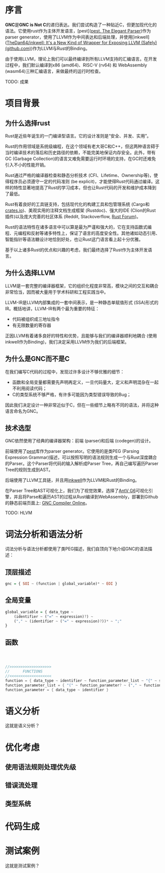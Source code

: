 

# 序言

**GNC**是**GNC is Not C**的递归表达。我们尝试构造了一种贴近C，但更加现代化的语法。它使用rust作为主体开发语言，[pest]([pest. The Elegant Parser](https://pest.rs/))作为parser generator，使用了LLVM作为中间表达和后端处理，并使用[inkwell]([TheDan64/inkwell: It's a New Kind of Wrapper for Exposing LLVM (Safely) (github.com)](https://github.com/TheDan64/inkwell))作为LLVM与Rust的Binding。

由于使用LLVM，理论上我们可以最终编译到所有LLVM支持的汇编语言。在开发过程中，我们默认编译到x86 (amd64)、RISC-V (rv64) 和 WebAssembly (wasm64)三种汇编语言，来做最终的运行时检查。

TODO: 成果



# 项目背景

## 为什么选择rust

Rust是近些年诞生的一门编译型语言。它的设计准则是“安全、并发、实用”。

Rust的作用领域是系统级编程，在这个领域有老大哥C和C++，但这两种语言碍于当时编译技术的落后和历史路径的依赖，不能完美地保证内存安全。此外，带有GC (Garbage Collection)的语言又难免需要运行时环境的支持，在GC时还难免引入不小的性能开销。

Rust通过严格的编译器检查和静态分析技术 (CFI、Lifetime、Ownership等)，使得程序员必须遵守一定的代码准则 (be explicit)，才能使得Rust代码通过编译。这样的特性显著地提高了Rust的学习成本，但也让Rust代码的开发和维护成本降到了最低。

Rust有着良好的工具链支持，包括现代化的构建工具和包管理系统 (Cargo和[crates.io](https://crates.io))、美观实用的注释文档生成框架 (Rustdoc)、强大的IDE (Clion的Rust插件)以及庞大完善的社区体系 (Reddit, Stackoverflow, [Rust Forum](https://users.rust-lang.org))。

Rust的语法特性在诸多语言中可以算是最为严谨和强大的，它在支持函数式编程、元编程和反射等诸多特性上，保证了语言的高度安全性。其他诸如动态引用、智能指针等语法糖设计地恰到好处，也让Rust这门语言看上起十分优雅。

基于以上诸多Rust的优点和兴趣的考虑，我们最终选择了Rust作为主体开发语言。



## 为什么选择LLVM

LLVM是一套完整的编译器框架，它的组织化程度非常高，模块之间的交互和耦合非常恰当，因而被大量用于学术科研和工程实践当中。

LLVM-IR是LLVM内部集成的一套中间表示，是一种静态单赋值形式 (SSA)形式的IR。概括地讲，LLVM-IR有两个最为重要的特征：

- 代码被组织成三地址指令
- 有无限数量的寄存器

正因LLVM有着诸多良好的特性和优势，且能够与我们的编译器顺利地耦合 (使用inkwell作为Binding)，我们决定采用LLVM作为我们的后端框架。



## 为什么是GNC而不是C

在我们编写C代码的过程中，发现过许多设计不够优雅的细节：

- 函数和全局变量都需要先声明再定义，一旦代码量大，定义和声明混杂在一起不利用阅读代码；
- C的类型系统不够严格，有许多可能因为类型错误导致的Bug；

因此我们决定设计一种非常近似于C，但在一些细节上略有不同的语法，并将这种语言命名为GNC。



## 技术选型

GNC依然使用了经典的编译器架构：前端 (parser)和后端 (codegen)的设计。

前端使用了[pest](https://pest.rs)库作为parser generator。它使用的是类PEG (Parsing Expression Grammar)描述，可以按照写明的语法规则生成一个与Rust深度耦合的Parser。这个Parser将代码的输入解析成Parser Tree，再自己编写遍历Parser Tree的规则生成到AST。

后端使用了LLVM工具链，并且用[inkwell](https://github.com/TheDan64/inkwell)作为LLVM和Rust的Binding。

在Parser Tree和AST可视化上，我们为了视觉效果，选择了[AntV G6](https://g6.antv.vision/zh)可视化引擎，并且将Parse和遍历AST的过程从Rust编译到WebAssembly，部署到Github的静态前端页面上: [GNC Compiler Online](https://ziyuepan.tech/GNC/)。

TODO: HLVM





# 词法分析和语法分析

词法分析与语法分析都使用了类PEG描述，我们自顶向下地介绍GNC的语法描述：

## 顶层描述

```haskell
gnc = { SOI ~ (function | global_variable)* ~ EOI }
```



## 全局变量

```haskell
global_variable = { data_type ~
    (identifier ~ ("=" ~ expression)?) ~
    ("," ~ (identifier ~ ("=" ~ expression)?))* ~ ";"
}
```



## 函数



```rust



//>>>>>>>>>>>>>>>>>>>
//      FUNCTIONS
//<<<<<<<<<<<<<<<<<<<
function = { data_type ~ identifier ~ function_parameter_list ~ "{" ~ statement* ~ "}" }
function_parameter_list = { "(" ~ function_parameter? ~ ("," ~ function_parameter)*  ~ ")" }
function_parameter = { data_type ~ identifier }
```









# 语义分析

这就是语义分析？





# 优化考虑

## 使用语法规则处理优先级







## 错误流处理









## 类型系统





# 代码生成









# 测试案例

这就是测试案例？







